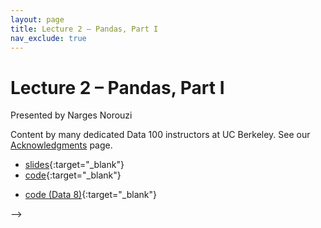 ```yaml
---
layout: page
title: Lecture 2 – Pandas, Part I
nav_exclude: true
---
```


# Lecture 2 – Pandas, Part I

 Presented by Narges Norouzi

Content by many dedicated Data 100 instructors at UC Berkeley. See our [Acknowledgments](../../acks) page.

- [slides](https://docs.google.com/presentation/d/1q9X5hAa5G6GmQK-2JQ3X4HX8I6kENNnUba4KfYFz-HU/edit?usp=sharing){:target="_blank"}
- [code](https://data100.datahub.berkeley.edu/hub/user-redirect/git-pull?repo=https%3A%2F%2Fgithub.com%2FDS-100%2Fsp25-student&urlpath=lab%2Ftree%2Fsp25-student%2Flecture%2Flec02%2Flec02.ipynb&branch=main){:target="_blank"}
<!-- - [code HTML](../../resources/assets/lectures/lec02/lec02.html){:target="_blank"} -->
- [code (Data 8)](https://data100.datahub.berkeley.edu/hub/user-redirect/git-pull?repo=https%3A%2F%2Fgithub.com%2FDS-100%2Fsp25-student&urlpath=lab%2Ftree%2Fsp25-student%2Flecture%2Flec02%2Fdata8_translation_examples.ipynb&branch=main){:target="_blank"}
<!-- - [code HTML (Data 8)](../../resources/assets/lectures/lec02/data8_translation_examples.html){:target="_blank"} -->
<!-- - [recording](https://youtu.be/YXCE6X4CLSU){:target="_blank"} --> -->